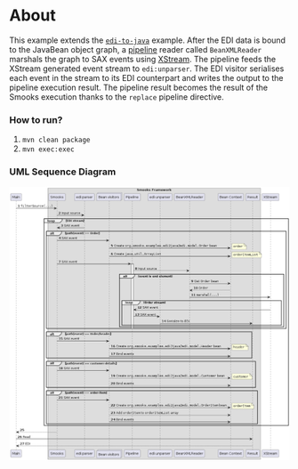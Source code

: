 About
=====

This example extends the [`edi-to-java`](../edi-to-java) example. After the EDI data is bound to the JavaBean object graph, a [pipeline](https://www.smooks.org/documentation/#pipeline) reader called `BeanXMLReader` marshals the graph to SAX events using [XStream](https://x-stream.github.io/). The pipeline feeds the XStream generated event stream to `edi:unparser`. The EDI visitor serialises each event in the stream to its EDI counterpart and writes the output to the pipeline execution result. The pipeline result becomes the result of the Smooks execution thanks to the `replace` pipeline directive.

### How to run?

1. `mvn clean package`
2. `mvn exec:exec`

### UML Sequence Diagram

![UML sequence diagram](docs/images/edi-to-java-to-edi.png)
